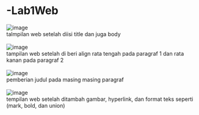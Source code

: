 # -Lab1Web
![image](https://user-images.githubusercontent.com/72871220/158271416-ec65646a-1f6a-4ce2-8b93-0c71963b95ed.png) <br>
talmpilan web setelah diisi title dan juga body <br>
<br>
![image](https://user-images.githubusercontent.com/72871220/158271457-4d69f67d-2cd0-438e-8d5c-4a935579ab7e.png) <br>
tampilan web setelah di beri align rata tengah pada paragraf 1 dan rata kanan pada paragraf 2 <br>
<br>
![image](https://user-images.githubusercontent.com/72871220/158271499-56aec59b-d7c6-4744-92de-35db68dc3183.png)<br>
pemberian judul pada masing masing paragraf <br>
<br>
![image](https://user-images.githubusercontent.com/72871220/158271671-70d92bcb-5cef-4350-913b-2682078cd08b.png) <br>
tempilan web setelah ditambah gambar, hyperlink, dan format teks seperti (mark, bold, dan union) <br>
